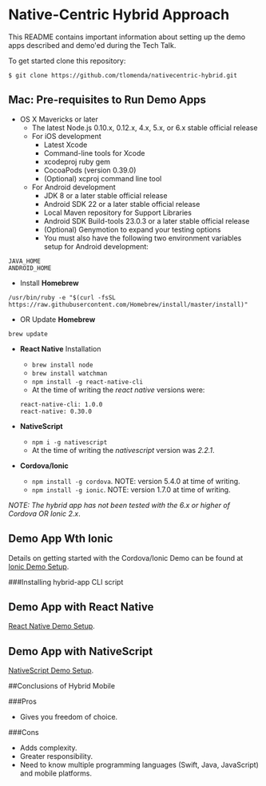 # Native-Centric Hybrid Approach
This README contains important information about setting up the demo apps described and demo'ed during the Tech Talk.

To get started clone this repository:

```
$ git clone https://github.com/tlomenda/nativecentric-hybrid.git
```
## Mac:  Pre-requisites to Run Demo Apps

* OS X Mavericks or later
	* The latest Node.js 0.10.x, 0.12.x, 4.x, 5.x, or 6.x stable official release
	* For iOS development
		* Latest Xcode
		* Command-line tools for Xcode
		* xcodeproj ruby gem
		* CocoaPods (version 0.39.0)
		* (Optional) xcproj command line tool
	* For Android development
		* JDK 8 or a later stable official release
		* Android SDK 22 or a later stable official release
		* Local Maven repository for Support Libraries
		* Android SDK Build-tools 23.0.3 or a later stable official release
		* (Optional) Genymotion to expand your testing options
		* You must also have the following two environment variables setup for Android development:

```
JAVA_HOME
ANDROID_HOME
```

* Install **Homebrew**

```
/usr/bin/ruby -e "$(curl -fsSL https://raw.githubusercontent.com/Homebrew/install/master/install)"
```
* OR Update **Homebrew**
 
```
brew update
```
* **React Native** Installation
	* ```brew install node```
	* ```brew install watchman```
	* ```npm install -g react-native-cli``` 
	* At the time of writing the *react native* versions were:
	
	```
	react-native-cli: 1.0.0
	react-native: 0.30.0
	```
* **NativeScript**
	* ```npm i -g nativescript```
	* At the time of writing the *nativescript* version was *2.2.1*.

* **Cordova/Ionic**
	* ```npm install -g cordova```.  NOTE:  version 5.4.0 at time of writing.
	* ```npm install -g ionic```.  NOTE:  version 1.7.0 at time of writing.

*NOTE:  The hybrid app has not been tested with the 6.x or higher of Cordova OR Ionic 2.x*.

## Demo App Wth Ionic
Details on getting started with the Cordova/Ionic Demo can be found at [Ionic Demo Setup](README-Ionic.md).

###Installing hybrid-app CLI script

## Demo App with React Native
[React Native Demo Setup](README-ReactNative.md).

## Demo App with NativeScript
[NativeScript Demo Setup](README-NativeScript.md).


##Conclusions of Hybrid Mobile

###Pros
* Gives you freedom of choice.

###Cons
* Adds complexity.
* Greater responsibility.
* Need to know multiple programming languages (Swift, Java, JavaScript) and mobile platforms.
